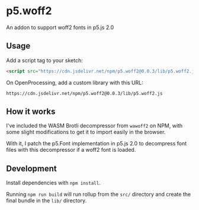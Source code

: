 # p5.woff2
An addon to support woff2 fonts in p5.js 2.0

## Usage

Add a script tag to your sketch:
```html
<script src="https://cdn.jsdelivr.net/npm/p5.woff2@0.0.3/lib/p5.woff2.js"></script>
```

On OpenProcessing, add a custom library with this URL:
```
https://cdn.jsdelivr.net/npm/p5.woff2@0.0.3/lib/p5.woff2.js
```

## How it works

I've included the WASM Brotli decompressor from `wawoff2` on NPM, with some slight modifications to get it to import easily in the browser.

With it, I patch the p5.Font implementation in p5.js 2.0 to decompress font files with this decompressor if a woff2 font is loaded.

## Development

Install dependencies with `npm install`.

Running `npm run build` will run rollup from the `src/` directory and create the final bundle in the `lib/` directory.
